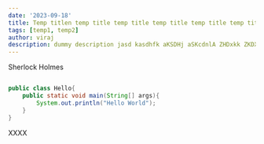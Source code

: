 ```yaml
---
date: '2023-09-18'
title: Temp titlen temp title temp title temp title temp title temp title temp title
tags: [temp1, temp2]
author: viraj
description: dummy description jasd kasdhfk aKSDHj aSKcdnlA ZHDxkk ZKDXch laSNZDKXbkasd LZHDkashbdk
---
```


Sherlock Holmes

```java

public class Hello{
    public static void main(String[] args){
        System.out.println("Hello World");
    }
}


```

XXXX